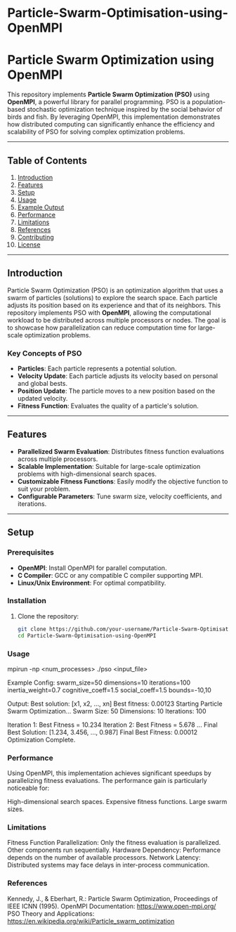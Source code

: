 # Particle-Swarm-Optimisation-using-OpenMPI

# Particle Swarm Optimization using OpenMPI

This repository implements **Particle Swarm Optimization (PSO)** using **OpenMPI**, a powerful library for parallel programming. PSO is a population-based stochastic optimization technique inspired by the social behavior of birds and fish. By leveraging OpenMPI, this implementation demonstrates how distributed computing can significantly enhance the efficiency and scalability of PSO for solving complex optimization problems.

---

## Table of Contents

1. [Introduction](#introduction)  
2. [Features](#features)  
3. [Setup](#setup)  
4. [Usage](#usage)  
5. [Example Output](#example-output)  
6. [Performance](#performance)  
7. [Limitations](#limitations)  
8. [References](#references)  
9. [Contributing](#contributing)  
10. [License](#license)  

---

## Introduction

Particle Swarm Optimization (PSO) is an optimization algorithm that uses a swarm of particles (solutions) to explore the search space. Each particle adjusts its position based on its experience and that of its neighbors. This repository implements PSO with **OpenMPI**, allowing the computational workload to be distributed across multiple processors or nodes. The goal is to showcase how parallelization can reduce computation time for large-scale optimization problems.

### Key Concepts of PSO

- **Particles**: Each particle represents a potential solution.  
- **Velocity Update**: Each particle adjusts its velocity based on personal and global bests.  
- **Position Update**: The particle moves to a new position based on the updated velocity.  
- **Fitness Function**: Evaluates the quality of a particle's solution.  

---

## Features

- **Parallelized Swarm Evaluation**: Distributes fitness function evaluations across multiple processors.  
- **Scalable Implementation**: Suitable for large-scale optimization problems with high-dimensional search spaces.  
- **Customizable Fitness Functions**: Easily modify the objective function to suit your problem.  
- **Configurable Parameters**: Tune swarm size, velocity coefficients, and iterations.  

---

## Setup

### Prerequisites

- **OpenMPI**: Install OpenMPI for parallel computation.  
- **C Compiler**: GCC or any compatible C compiler supporting MPI.  
- **Linux/Unix Environment**: For optimal compatibility.  

### Installation

1. Clone the repository:
   ```bash
   git clone https://github.com/your-username/Particle-Swarm-Optimisation-using-OpenMPI.git
   cd Particle-Swarm-Optimisation-using-OpenMPI

### Usage
mpirun -np <num_processes> ./pso <input_file>

Example Config:
swarm_size=50
dimensions=10
iterations=100
inertia_weight=0.7
cognitive_coeff=1.5
social_coeff=1.5
bounds=-10,10

Output:
Best solution: [x1, x2, ..., xn]
Best fitness: 0.00123
Starting Particle Swarm Optimization...
Swarm Size: 50
Dimensions: 10
Iterations: 100

Iteration 1: Best Fitness = 10.234
Iteration 2: Best Fitness = 5.678
...
Final Best Solution: [1.234, 3.456, ..., 0.987]
Final Best Fitness: 0.00012
Optimization Complete.

### Performance

Using OpenMPI, this implementation achieves significant speedups by parallelizing fitness evaluations. The performance gain is particularly noticeable for:

High-dimensional search spaces.
Expensive fitness functions.
Large swarm sizes.

### Limitations

Fitness Function Parallelization: Only the fitness evaluation is parallelized. Other components run sequentially.
Hardware Dependency: Performance depends on the number of available processors.
Network Latency: Distributed systems may face delays in inter-process communication.

### References

Kennedy, J., & Eberhart, R.: Particle Swarm Optimization, Proceedings of IEEE ICNN (1995).
OpenMPI Documentation: https://www.open-mpi.org/
PSO Theory and Applications: https://en.wikipedia.org/wiki/Particle_swarm_optimization   
